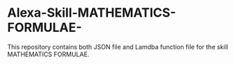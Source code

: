 # Alexa-Skill-MATHEMATICS-FORMULAE-
This repository contains both JSON file and Lamdba function file for the skill MATHEMATICS FORMULAE.
